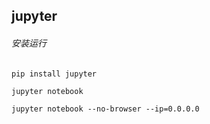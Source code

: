 ## jupyter

###### 安装运行
```
pip install jupyter

jupyter notebook

jupyter notebook --no-browser --ip=0.0.0.0
```
